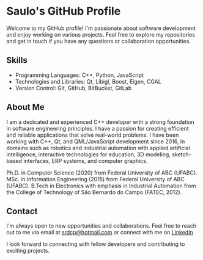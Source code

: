 # Saulo's GitHub Profile

Welcome to my GitHub profile! I'm passionate about software development and enjoy working on various projects. Feel free to explore my repositories and get in touch if you have any questions or collaboration opportunities.

## Skills

- Programming Languages: C++, Python, JavaScript
- Technologies and Libraries: Qt, Libigl, Boost, Eigen, CGAL
- Version Control: Git, GitHub, BitBucket, GitLab

## About Me

I am a dedicated and experienced C++ developer with a strong foundation in software engineering principles. I have a passion for creating efficient and reliable applications that solve real-world problems. I have been working with C++, Qt, and QML/JavaScript development since 2016, in domains such as robotics and industrial automation with applied artificial intelligence, interactive technologies for education, 3D modeling, sketch-based interfaces, ERP systems, and computer graphics.

Ph.D. in Computer Science (2020) from Federal University of ABC (UFABC).
MSc. in Information Engineering (2015) from Federal University of ABC (UFABC). 
B.Tech in Electronics with emphasis in Industrial Automation from the College of Technology of São Bernardo do Campo (FATEC, 2012). 



## Contact

I'm always open to new opportunities and collaborations.
Feel free to reach out to me via email at [srdcp@hotmail.com](mailto:srdcp@hotmail.com) or connect with me on [LinkedIn](https://www.linkedin.com/in/saulo-ramos-8baa66104/)

I look forward to connecting with fellow developers and contributing to exciting projects.
